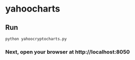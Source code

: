 # yahoocharts

## Run
```bash
python yahoocryptocharts.py
```

### Next, open your browser at http://localhost:8050
